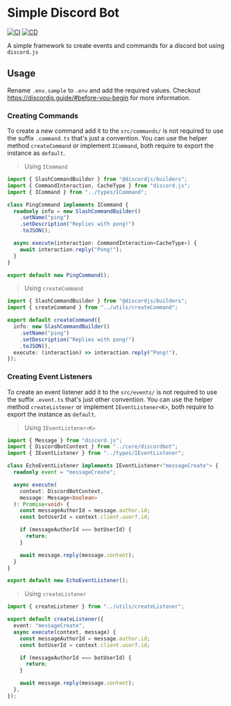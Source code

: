 # Simple Discord Bot

[![CI][ci_badge]][ci] [![CD][cd_badge]][cd]

[ci]: https://github.com/Neo-Ciber94/simple_discordbot/actions/workflows/ci.yml
[cd]: https://github.com/Neo-Ciber94/simple_discordbot/actions/workflows/cd.yml
[ci_badge]: https://github.com/Neo-Ciber94/simple_discordbot/actions/workflows/ci.yml/badge.svg
[cd_badge]: https://github.com/Neo-Ciber94/simple_discordbot/actions/workflows/cd.yml/badge.svg


A simple framework to create events and commands for a discord bot using `discord.js`

## Usage

Rename `.env.sample` to `.env` and add the required values.
Checkout https://discordjs.guide/#before-you-begin for more information.

### Creating Commands

To create a new command add it to the `src/commands/` is not required to use the suffix `.command.ts` that's just a convention.
You can use the helper method `createCommand` or implement `ICommand`, both require to export the instance as `default`.

> Using `ICommand`

```ts
import { SlashCommandBuilder } from "@discordjs/builders";
import { CommandInteraction, CacheType } from "discord.js";
import { ICommand } from "../types/ICommand";

class PingCommand implements ICommand {
  readonly info = new SlashCommandBuilder()
    .setName("ping")
    .setDescription("Replies with pong!")
    .toJSON();

  async execute(interaction: CommandInteraction<CacheType>) {
    await interaction.reply("Pong!");
  }
}

export default new PingCommand();
```

> Using `createCommand`

```ts
import { SlashCommandBuilder } from "@discordjs/builders";
import { createCommand } from "../utils/createCommand";

export default createCommand({
  info: new SlashCommandBuilder()
    .setName("ping")
    .setDescription("Replies with pong!")
    .toJSON(),
  execute: (interaction) => interaction.reply("Pong!"),
});
```

### Creating Event Listeners

To create an event listener add it to the `src/events/` is not required to use the suffix `.event.ts` that's just other convention. You can use the helper method `createListener` or implement `IEventListener<K>`, both require to export the instance as `default`.

> Using `IEventListener<K>`

```ts
import { Message } from "discord.js";
import { DiscordBotContext } from "../core/discordbot";
import { IEventListener } from "../types/IEventListener";

class EchoEventListener implements IEventListener<"messageCreate"> {
  readonly event = "messageCreate";

  async execute(
    context: DiscordBotContext,
    message: Message<boolean>
  ): Promise<void> {
    const messageAuthorId = message.author.id;
    const botUserId = context.client.user?.id;

    if (messageAuthorId === botUserId) {
      return;
    }

    await message.reply(message.content);
  }
}

export default new EchoEventListener();
```

> Using `createListener`

```ts
import { createListener } from "../utils/createListener";

export default createListener({
  event: "messageCreate",
  async execute(context, message) {
    const messageAuthorId = message.author.id;
    const botUserId = context.client.user?.id;

    if (messageAuthorId === botUserId) {
      return;
    }

    await message.reply(message.content);
  },
});
```
